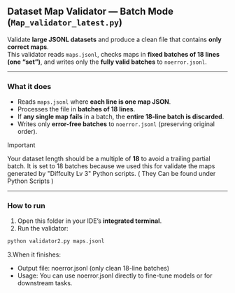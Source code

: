## Dataset Map Validator — **Batch Mode** (`Map_validator_latest.py`)

Validate **large JSONL datasets** and produce a clean file that contains **only correct maps**.  
This validator reads `maps.jsonl`, checks maps in **fixed batches of 18 lines (one “set”)**, and writes only the **fully valid batches** to `noerror.jsonl`.

---

### **What it does**
- Reads `maps.jsonl` where **each line is one map JSON**.
- Processes the file in **batches of 18 lines**.
- If **any single map fails** in a batch, the **entire 18-line batch is discarded**.
- Writes only **error-free batches** to `noerror.jsonl` (preserving original order).

> [!IMPORTANT]
> Your dataset length should be a multiple of **18** to avoid a trailing partial batch.
> It is set to 18 batches because we used this for validate the maps generated by "Diffculty Lv
 3" Python scripts. ( They Can be found under Python Scripts )
---

### **How to run**

1. Open this folder in your IDE’s **integrated terminal**.
2. Run the validator:

  ```bash
  python validator2.py maps.jsonl
  ```
3.When it finishes:
- Output file: noerror.jsonl (only clean 18-line batches)
- Usage: You can use noerror.jsonl directly to fine-tune models or for downstream tasks.
